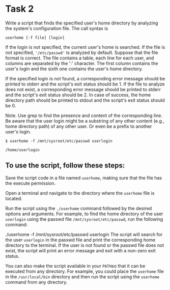 # Task 2

Write a script that finds the specified user's home directory by analyzing the system's configuration file. The call syntax is

 `userhome [-f file] [login]`

If the login is not specified, the current user's home is searched. If the file is not specified, `'/etc/passwd'` is analyzed by default. Suppose that the file format is correct. The file contains a table, each line for each user, and columns are separated by the ':' character. The first column contains the user's login and the sixth one contains the user's home directory.

If the specified login is not found, a corresponding error message should be printed to stderr and the script's exit status should be 1. If the file to analyze does not exist, a corresponding error message should be printed to stderr and the script's exit status should be 2. In case of success, the home directory path should be printed to stdout and the script's exit status should be 0.
 
Note. Use grep to find the presence and content of the corresponding line. Be aware that the user login might be a substring of any other content (e.g., home directory path) of any other user. Or even be a prefix to another user's login.

 
  `$ userhome -f /mnt/sysroot/etc/passwd userlogin`


  `/home/userlogin`

## To use the script, follow these steps:

Save the script code in a file named `userhome`, making sure that the file has the execute permission.

Open a terminal and navigate to the directory where the `userhome` file is located.

Run the script using the `./userhome` command followed by the desired options and arguments. For example, to find the home directory of the user `userlogin` using the passwd file `/mnt/sysroot/etc/passwd`, run the following command:

  ./userhome -f /mnt/sysroot/etc/passwd userlogin
The script will search for the user `userlogin` in the passwd file and print the corresponding home directory to the terminal. If the user is not found or the passwd file does not exist, the script will print an error message and exit with a non-zero exit status.

You can also make the script available in your `PATH`so that it can be executed from any directory. For example, you could place the `userhome` file in the `/usr/local/bin` directory and then run the script using the `userhome` command from any directory.

